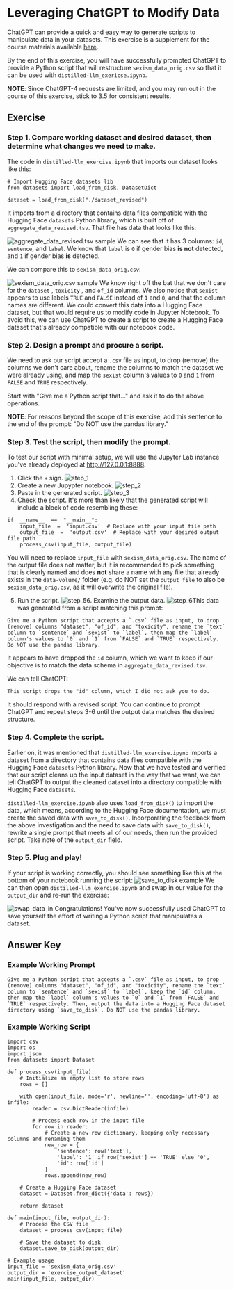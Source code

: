 # Leveraging ChatGPT to Modify Data

ChatGPT can provide a quick and easy way to generate scripts to manipulate data in your datasets. This exercise is a supplement for the course materials available [here](https://github.com/aqy88/lychee-course/tree/main).

By the end of this exercise, you will have successfully prompted ChatGPT to provide a Python script that will restructure `sexism_data_orig.csv` so that it can be used with `distilled-llm_exericse.ipynb`.

**NOTE**: Since ChatGPT-4 requests are limited, and you may run out in the course of this exercise, stick to 3.5 for consistent results.

## Exercise

### Step 1. Compare working dataset and desired dataset, then determine what changes we need to make.

The code in `distilled-llm_exercise.ipynb` that imports our dataset looks like this:
```
# Import Hugging Face datasets lib
from datasets import load_from_disk, DatasetDict

dataset = load_from_disk("./dataset_revised")
```

It imports from a directory that contains data files compatible with the Hugging Face `datasets` Python library, which is built off of `aggregate_data_revised.tsv`. That file has data that looks like this:

![aggregate_data_revised.tsv sample](https://imgur.com/MyBQ3w8.png)
We can see that it has 3 columns: `id`, `sentence`, and `label`. We know that `label` is `0` if gender bias **is not** detected, and `1` if gender bias **is** detected. 

We can compare this to  `sexism_data_orig.csv`: 

![sexism_data_orig.csv sample](https://imgur.com/TVDR2mL.png)
We know right off the bat that we don't care for the `dataset` , `toxicity` , and `of_id` columns. We also notice that `sexist` appears to use labels `TRUE` and `FALSE` instead of `1` and `0`, and that the column names are different. We could convert this data into a Hugging Face dataset, but that would require us to modify code in Jupyter Notebook. To avoid this, we can use ChatGPT to create a script to create a Hugging Face dataset that's already compatible with our notebook code.

### Step 2. Design a prompt and procure a script.

We need to ask our script accept a `.csv` file as input, to drop (remove) the columns we don't care about, rename the columns to match the dataset we were already using, and map the `sexist` column's values to `0` and `1` from `FALSE` and `TRUE` respectively.

Start with "Give me a Python script that..." and ask it to do the above operations.

**NOTE**: For reasons beyond the scope of this exercise, add this sentence to the end of the prompt: "Do NOT use the pandas library."

### Step 3. Test the script, then modify the prompt.
To test our script with minimal setup, we will use the Jupyter Lab instance you've already deployed at http://127.0.0.1:8888.

1. Click the `+` sign.
![step_1](https://imgur.com/YVHcfGH.png)
2. Create a new Jupypter notebook.
![step_2](https://imgur.com/pxWixAa.png)
3. Paste in the generated script.
![step_3](https://imgur.com/W8qW6zp.png)
4. Check the script.
It's more than likely that the generated script will include a block of code resembling these:
```
if  __name__  ==  "__main__":
    input_file  =  'input.csv'  # Replace with your input file path
    output_file  =  'output.csv'  # Replace with your desired output file path
    process_csv(input_file, output_file)
```
You will need to replace `input_file` with `sexism_data_orig.csv`. The name of the output file does not matter, but it is recommended to pick something that is clearly named and does **not** share a name with any file that already exists in the `data-volume/` folder (e.g. do NOT set the `output_file` to also be `sexism_data_orig.csv`, as it will overwrite the original file).

5. Run the script.
![step_5](https://imgur.com/ACtogbE.png)6. Examine the output data.
![step_6](https://imgur.com/b9U1e2k.png)This data was generated from a script matching this prompt:
```
Give me a Python script that accepts a `.csv` file as input, to drop (remove) columns "dataset", "of_id", and "toxicity", rename the `text` column to `sentence` and `sexist` to `label`, then map the `label` column's values to `0` and `1` from `FALSE` and `TRUE` respectively. Do NOT use the pandas library.
```
It appears to have dropped the `id` column, which we want to keep if our objective is to match the data schema in `aggregate_data_revised.tsv`.

We can tell ChatGPT: 
```
This script drops the "id" column, which I did not ask you to do.
```
It should respond with a revised script. You can continue to prompt ChatGPT and repeat steps 3-6 until the output data matches the desired structure.


### Step 4. Complete the script.
Earlier on, it was mentioned that  `distilled-llm_exercise.ipynb` imports a dataset from a directory that contains data files compatible with the Hugging Face `datasets` Python library. Now that we have tested and verified that our script cleans up the input dataset in the way that we want, we can tell ChatGPT to output the cleaned dataset into a directory compatible with Hugging Face `datasets`. 

`distilled-llm_exercise.ipynb` also uses `load_from_disk()` to import the data, which means, according to the Hugging Face documentation, we must create the saved data with `save_to_disk()`. Incorporating the feedback from the above investigation and the need to save data with `save_to_disk()`, rewrite a single prompt that meets all of our needs, then run the provided script. Take note of the `output_dir` field.

### Step 5. Plug and play!
If your script is working correctly, you should see something like this at the bottom of your notebook running the script:
![save_to_disk example](https://imgur.com/5R0ZMjw.png)
We can then open `distilled-llm_exercise.ipynb` and swap in our value for the `output_dir` and re-run the exercise:

![swap_data_in](https://imgur.com/8BGvLcF.png)
Congratulations! You've now successfully used ChatGPT to save yourself the effort of writing a Python script that manipulates a dataset.

## Answer Key

### Example Working Prompt

```
Give me a Python script that accepts a `.csv` file as input, to drop (remove) columns "dataset", "of_id", and "toxicity", rename the `text` column to `sentence` and `sexist` to `label`, keep the `id` column, then map the `label` column's values to `0` and `1` from `FALSE` and `TRUE` respectively. Then, output the data into a Hugging Face dataset directory using `save_to_disk`. Do NOT use the pandas library.
```

### Example Working Script
```
import csv
import os
import json
from datasets import Dataset

def process_csv(input_file):
    # Initialize an empty list to store rows
    rows = []

    with open(input_file, mode='r', newline='', encoding='utf-8') as infile:
        reader = csv.DictReader(infile)

        # Process each row in the input file
        for row in reader:
            # Create a new row dictionary, keeping only necessary columns and renaming them
            new_row = {
                'sentence': row['text'],
                'label': '1' if row['sexist'] == 'TRUE' else '0',
                'id': row['id']
            }
            rows.append(new_row)

    # Create a Hugging Face dataset
    dataset = Dataset.from_dict({'data': rows})

    return dataset

def main(input_file, output_dir):
    # Process the CSV file
    dataset = process_csv(input_file)

    # Save the dataset to disk
    dataset.save_to_disk(output_dir)

# Example usage
input_file = 'sexism_data_orig.csv'
output_dir = 'exercise_output_dataset'
main(input_file, output_dir)
```
